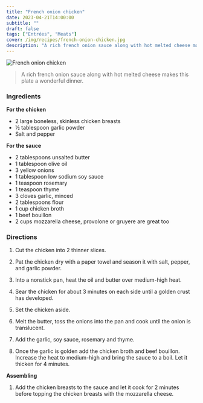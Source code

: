 ```yaml
---
title: "French onion chicken"
date: 2023-04-21T14:00:00
subtitle: ""
draft: false
tags: ["Entrées", "Meats"]
cover: /img/recipes/french-onion-chicken.jpg
description: "A rich french onion sauce along with hot melted cheese makes this plate a wonderful dinner."
---
```


<div class="my-flexbox row-collapse center basic-gap" >
  <div>
    <img src="/img/recipes/french-onion-chicken.jpg" alt="French onion chicken" class="cover-img">
  </div>
  <div>
    <blockquote>
      A rich french onion sauce along with hot melted cheese makes this plate a wonderful dinner.
    </blockquote>
  </div>
</div>

### Ingredients

**For the chicken**

- 2 large boneless, skinless chicken breasts
- ½ tablespoon garlic powder
- Salt and pepper

**For the sauce**

- 2 tablespoons unsalted butter
- 1 tablespoon olive oil
- 3 yellow onions
- 1 tablespoon low sodium soy sauce
- 1 teaspoon rosemary
- 1 teaspoon thyme
- 3 cloves garlic, minced
- 2 tablespoons flour
- 1 cup chicken broth
- 1 beef bouillon
- 2 cups mozzarella cheese, provolone or gruyere are great too

### Directions

1. Cut the chicken into 2 thinner slices.

2. Pat the chicken dry with a paper towel and season it with salt, pepper, and garlic powder.

3. Into a nonstick pan, heat the oil and butter over medium-high heat.

4. Sear the chicken for about 3 minutes on each side until a golden crust has developed.

5. Set the chicken aside.

6. Melt the butter, toss the onions into the pan and cook until the onion is translucent.

7. Add the garlic, soy sauce, rosemary and thyme.

6. Once the garlic is golden add the chicken broth and beef bouillon. Increase the heat to medium-high and bring the sauce to a boil. Let it thicken for 4 minutes.

**Assembling**

1. Add the chicken breasts to the sauce and let it cook for 2 minutes before topping the chicken breasts with the mozzarella cheese.